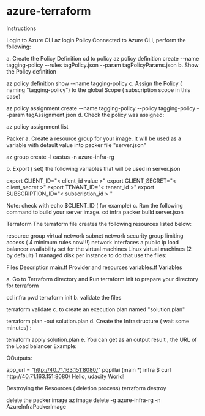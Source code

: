 # azure-terraform
Instructions

Login to Azure CLI
az login
Policy
Connected to Azure CLI, perform the following:

a. Create the Policy Definition
cd to policy
az policy definition create --name tagging-policy  --rules tagPolicy.json --param tagPolicyParams.json
b. Show the Policy definition

az policy definition show --name tagging-policy
c. Assign the Policy ( naming "tagging-policy") to the global Scope ( subscription scope in this case)

az policy assignment create --name tagging-policy --policy tagging-policy --param tagAssignment.json
d. Check the policy was assigned:

az policy assignment list

Packer
a. Create a resource group for your image. It will be used as a variable with default value into packer file "server.json" 

az group create -l eastus -n azure-infra-rg


b. Export ( set) the following variables that will be used in server.json

export CLIENT_ID="< client_id value >"
export CLIENT_SECRET="< client_secret >"
export TENANT_ID="< tenant_id >"
export SUBSCRIPTION_ID="< subscription_id > "

Note: check with echo $CLIENT_ID ( for example)
c. Run the following command to build your server image. 
cd infra
packer build server.json


Terraform
The terraform file creates the following resources listed below:

resource group
virtual network
subnet
network security group limiting access ( 4 minimum rules now!!!)
network interfaces
a public ip
load balancer
availability set for the virtual machines
Linux virtual machines (2 by default)
1 managed disk per instance
to do that use the files:

Files	Description
main.tf	Provider and resources
variables.tf	Variables

a. Go to Terraform directory and Run terraform init to prepare your directory for terraform

cd infra
pwd
terraform init
b. validate the files

terraform validate
c. to create an execution plan named "solution.plan"

terraform plan -out solution.plan
d. Create the Infrastructure ( wait some minutes) :

terraform apply solution.plan
e. You can get as an output result , the URL of the Load balancer Example:

OOutputs:

app_url = "http://40.71.163.151:8080/"
pgpillai (main *) infra
$ curl http://40.71.163.151:8080/
Hello, udacity World!


Destroying the Resources ( deletion process)
terraform destroy

delete the packer image
az image delete -g azure-infra-rg -n AzureInfraPackerImage
